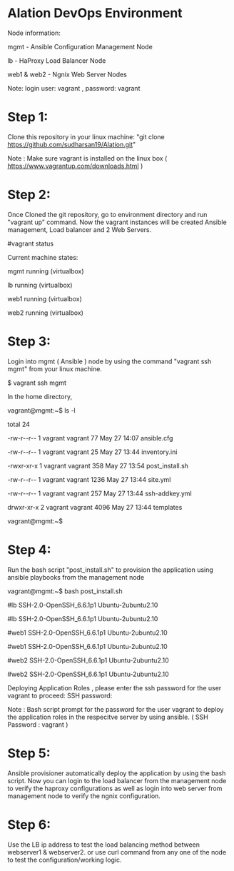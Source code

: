 # Alation DevOps Environment

Node information: 

mgmt - Ansible Configuration Management Node 

lb - HaProxy Load Balancer Node

web1 & web2 - Ngnix Web Server Nodes

Note: login user: vagrant , password: vagrant 


# Step 1: 

Clone this repository in your linux machine: "git clone https://github.com/sudharsan19/Alation.git"

Note : Make sure vagrant is installed on the linux box ( https://www.vagrantup.com/downloads.html )

# Step 2: 

Once Cloned the git repository, go to environment directory and run "vagrant up" command. Now the vagrant instances will be created Ansible management, Load balancer and 2 Web Servers.

#vagrant status

Current machine states:

mgmt                      running (virtualbox)

lb                        running (virtualbox)

web1                      running (virtualbox)

web2                      running (virtualbox)


# Step 3: 

Login into mgmt ( Ansible ) node by using the command "vagrant ssh mgmt" from your linux machine.

$ vagrant ssh mgmt

In the home directory,

vagrant@mgmt:~$ ls -l

total 24

-rw-r--r-- 1 vagrant vagrant   77 May 27 14:07 ansible.cfg

-rw-r--r-- 1 vagrant vagrant   25 May 27 13:44 inventory.ini

-rwxr-xr-x 1 vagrant vagrant  358 May 27 13:54 post_install.sh

-rw-r--r-- 1 vagrant vagrant 1236 May 27 13:44 site.yml

-rw-r--r-- 1 vagrant vagrant  257 May 27 13:44 ssh-addkey.yml

drwxr-xr-x 2 vagrant vagrant 4096 May 27 13:44 templates

vagrant@mgmt:~$

# Step 4: 

Run the bash script "post_install.sh" to provision the application using ansible playbooks from the management node

vagrant@mgmt:~$ bash post_install.sh

#lb SSH-2.0-OpenSSH_6.6.1p1 Ubuntu-2ubuntu2.10

#lb SSH-2.0-OpenSSH_6.6.1p1 Ubuntu-2ubuntu2.10

#web1 SSH-2.0-OpenSSH_6.6.1p1 Ubuntu-2ubuntu2.10

#web1 SSH-2.0-OpenSSH_6.6.1p1 Ubuntu-2ubuntu2.10

#web2 SSH-2.0-OpenSSH_6.6.1p1 Ubuntu-2ubuntu2.10

#web2 SSH-2.0-OpenSSH_6.6.1p1 Ubuntu-2ubuntu2.10

Deploying Application Roles , please enter the ssh password for the user vagrant to proceed:
SSH password:

Note : Bash script prompt for the password for the user vagrant to deploy the application roles in the respecitve server by using ansible. ( SSH Password : vagrant ) 

# Step 5: 

Ansible provisioner automatically deploy the application by using the bash script. Now you can login to the load balancer from the management node to verify the haproxy configurations as well as login into web server from management node to verify the ngnix configuration.

# Step 6: 

Use the LB ip address to test the load balancing method between webserver1 & webserver2.
or use curl command from any one of the node to test the configuration/working logic.

